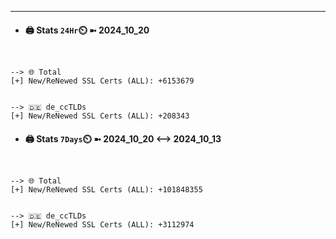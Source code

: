 

---
- #### 🖨️ **Stats** `24Hr`⏲️ ➼ 2024_10_20
```console


--> 🌐 Total
[+] New/ReNewed SSL Certs (ALL): +6153679


--> 🇩🇪 de_ccTLDs
[+] New/ReNewed SSL Certs (ALL): +208343

```

- #### 🖨️ **Stats** `7Days`⏲️ ➼ 2024_10_20 <--> 2024_10_13
```console


--> 🌐 Total
[+] New/ReNewed SSL Certs (ALL): +101848355


--> 🇩🇪 de_ccTLDs
[+] New/ReNewed SSL Certs (ALL): +3112974

```

